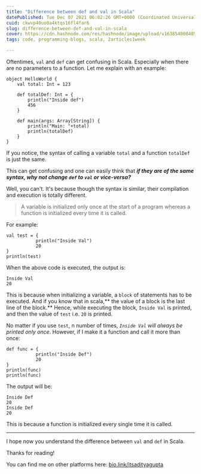 ```yaml
---
title: "Difference between def and val in Scala"
datePublished: Tue Dec 07 2021 06:02:26 GMT+0000 (Coordinated Universal Time)
cuid: ckwvp40uo0a4ktqs16fl4far6
slug: difference-between-def-and-val-in-scala
cover: https://cdn.hashnode.com/res/hashnode/image/upload/v1638540004057/N3zutIZ0D.png
tags: code, programming-blogs, scala, 2articles1week

---
```


Oftentimes, `val` and `def` can get confusing in Scala. Especially when there are no parameters to a function. Let me explain with an example:

```
object HelloWorld {
    val total: Int = 123
    
    def totalDef: Int = {
        println("Inside def")
        456
    }

    def main(args: Array[String]) {
        println("Main: "+total)
        println(totalDef)
    }
}
```
If you notice, the syntax of calling a variable `total` and a function `totalDef` is just the same.

This can get confusing and one can easily think that ***if they are of the same syntax, why not change `def` to `val` or vice-versa?***

Well, you can't. It's because though the syntax is similar, their compilation and execution is totally different.

> A variable is initialized only once at the start of a program whereas a function is initialized every time it is called.

For example:

```
val test = {
           println("Inside Val")
           20
}
println(test)
```
When the above code is executed, the output is:
```
Inside Val
20
```
This is because when initializing a variable, a `block` of statements has to be executed. And if you know that in scala,** the value of a block is the last line of the block.** Hence, while executing the block, `Inside Val` is printed, and then the value of `test` i.e. `20` is printed.

No matter if you use `test`, n number of times, *`Inside Val` will always be printed only once*.
However, if I make it a function and call it more than once:

```
def func = {
           println("Inside Def")
           20
}
println(func)
println(func)
```
The output will be:
```
Inside Def
20
Inside Def
20
```
This is because a function is initialized every single time it is called.

---
I hope now you understand the difference between `val` and `def` in Scala.

Thanks for reading!

You can find me on other platforms here:  [bio.link/itsadityagupta](https://bio.link/itsadityagupta) 